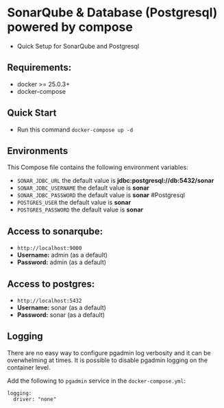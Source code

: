 # SonarQube & Database (Postgresql) powered by compose
* Quick Setup for SonarQube and Postgresql

## Requirements:
* docker >= 25.0.3+
* docker-compose

## Quick Start
* Run this command `docker-compose up -d`


## Environments
This Compose file contains the following environment variables:

* `SONAR_JDBC_URL` the default value is **jdbc:postgresql://db:5432/sonar**
*  `SONAR_JDBC_USERNAME` the default value is **sonar**
* `SONAR_JDBC_PASSWORD` the default value is **sonar**
 #Postgresql
* `POSTGRES_USER` the default value is **sonar**
* `POSTGRES_PASSWORD` the default value is **sonar**

## Access to sonarqube: 
* `http://localhost:9000`
* **Username:** admin (as a default)
* **Password:** admin (as a default)

## Access to postgres: 
* `http://localhost:5432`
* **Username:** sonar (as a default)
* **Password:** sonar (as a default)


## Logging

There are no easy way to configure pgadmin log verbosity and it can be overwhelming at times. It is possible to disable pgadmin logging on the container level.

Add the following to `pgadmin` service in the `docker-compose.yml`:

```
logging:
  driver: "none"
```